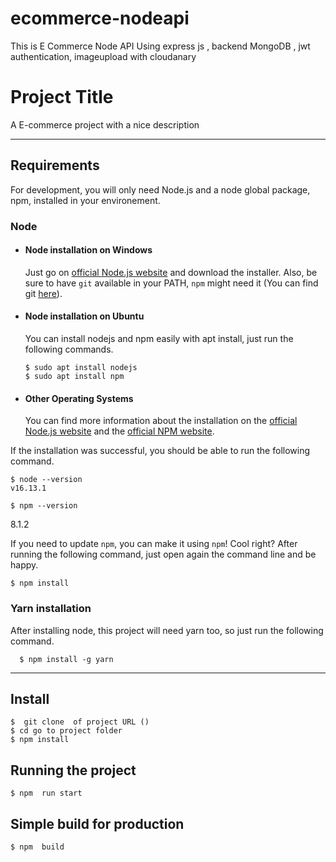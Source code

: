 # ecommerce-nodeapi




This is E Commerce Node API Using express js , backend MongoDB , jwt authentication, imageupload with cloudanary


# Project Title

A E-commerce project with a nice description

---
## Requirements

For development, you will only need Node.js and a node global package, npm, installed in your environement.

### Node
- #### Node installation on Windows

  Just go on [official Node.js website](https://nodejs.org/) and download the installer.
Also, be sure to have `git` available in your PATH, `npm` might need it (You can find git [here](https://git-scm.com/)).

- #### Node installation on Ubuntu

  You can install nodejs and npm easily with apt install, just run the following commands.

      $ sudo apt install nodejs
      $ sudo apt install npm

- #### Other Operating Systems
  You can find more information about the installation on the [official Node.js website](https://nodejs.org/) and the [official NPM website](https://npmjs.org/).

If the installation was successful, you should be able to run the following command.

    $ node --version
    v16.13.1

    $ npm --version
   8.1.2

If you need to update `npm`, you can make it using `npm`! Cool right? After running the following command, just open again the command line and be happy.

    $ npm install

###
### Yarn installation
  After installing node, this project will need yarn too, so just run the following command.

      $ npm install -g yarn

---

## Install

    $  git clone  of project URL ()
    $ cd go to project folder
    $ npm install

## Running the project

    $ npm  run start

## Simple build for production

    $ npm  build


